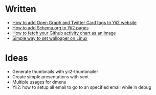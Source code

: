 # Written

* [How to add Open Graph and Twitter Card tags to Yii2 website](001-add-opengraph-twittercard-tags-yii2-website.md)
* [How to add Schema.org to Yii2 pages](002-add-schema-yii2-pages.md)
* [How to fetch your Github activity chart as an image](003-fetch-github-activity-chart-as-image.md)
* [Simple way to set wallpaper on Linux](004-set-wallpaper-hsetroot.md)

# Ideas 

* Generate thumbnails with yii2-thumbnailer
* Create simple presentations with sent
* Multiple usages for dmenu
* Yii2: how to setup all email to go to an specified email while in debug





